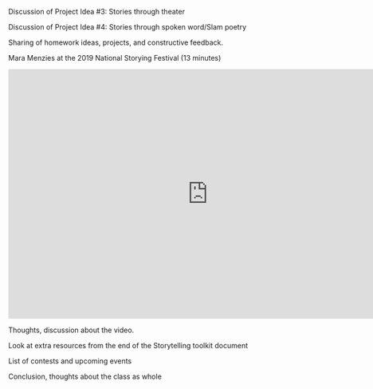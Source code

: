 Discussion of Project Idea #3: Stories through theater

Discussion of Project Idea #4: Stories through spoken word/Slam poetry 

Sharing of homework ideas, projects, and constructive feedback.

Mara Menzies at the 2019 National Storying Festival (13 minutes)

<iframe width="800" height="500" src="https://www.youtube.com/embed/V1AkEIyucn4?start1&end942;" title="YouTube video player" frameborder="0" allow="accelerometer; autoplay; clipboard-write; encrypted-media; gyroscope; picture-in-picture" allowfullscreen></iframe>

Thoughts, discussion about the video. 

Look at extra resources from the end of the Storytelling toolkit document

List of contests and upcoming events

Conclusion, thoughts about the class as whole
